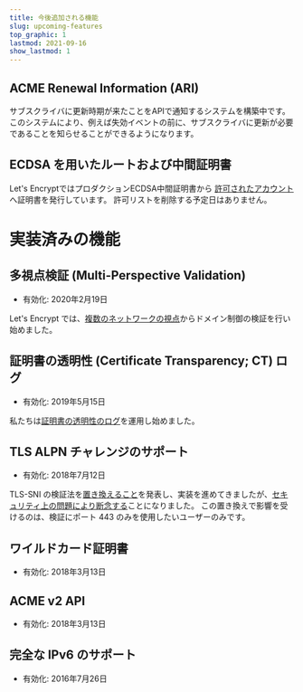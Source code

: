 ```yaml
---
title: 今後追加される機能
slug: upcoming-features
top_graphic: 1
lastmod: 2021-09-16
show_lastmod: 1
---
```


## ACME Renewal Information (ARI)

サブスクライバに更新時期が来たことをAPIで通知するシステムを構築中です。 このシステムにより、例えば失効イベントの前に、サブスクライバに更新が必要であることを知らせることができるようになります。

## ECDSA を用いたルートおよび中間証明書

Let's EncryptではプロダクションECDSA中間証明書から [許可されたアカウント](https://community.letsencrypt.org/t/ecdsa-availability-in-production-environment/150679)へ証明書を発行しています。 許可リストを削除する予定日はありません。

# 実装済みの機能

## 多視点検証 (Multi-Perspective Validation)

* 有効化: 2020年2月19日

Let's Encrypt では、[複数のネットワークの視点](https://letsencrypt.org/2020/02/19/multi-perspective-validation.html)からドメイン制御の検証を行い始めました。

## 証明書の透明性 (Certificate Transparency; CT) ログ

* 有効化: 2019年5月15日

私たちは[証明書の透明性のログ](/docs/ct-logs)を運用し始めました。

## TLS ALPN チャレンジのサポート

* 有効化: 2018年7月12日

TLS-SNI の検証法を[置き換えること](https://tools.ietf.org/html/rfc8737)を発表し、実装を進めてきましたが、[セキュリティ上の問題により断念する](https://community.letsencrypt.org/t/important-what-you-need-to-know-about-tls-sni-validation-issues/50811)ことになりました。 この置き換えで影響を受けるのは、検証にポート 443 のみを使用したいユーザーのみです。

## ワイルドカード証明書

* 有効化: 2018年3月13日

## ACME v2 API

* 有効化: 2018年3月13日

## 完全な IPv6 のサポート

* 有効化: 2016年7月26日
